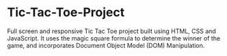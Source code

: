 # Tic-Tac-Toe-Project
Full screen and responsive Tic Tac Toe project built using HTML, CSS and JavaScript. It uses the magic square formula to determine the winner of the game, and incorporates Document Object Model (DOM) Manipulation.  
